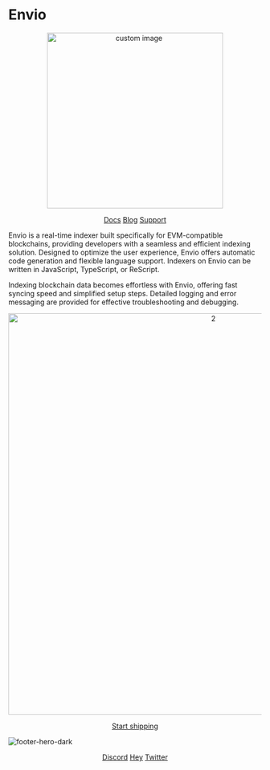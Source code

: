 # Envio
<p align="center">
  <img width="350" src="https://github.com/enviodev/.github/assets/82444671/602e8a3a-0ba7-46fc-b482-d77d016441d6" alt=" custom image"/>
<p align="center">
<a href="https://docs.envio.dev/docs/overview"> Docs</a>
<a href="https://docs.envio.dev/docs/overview"> Blog</a>
<a href="https://docs.envio.dev/docs/overview"> Support</a>


Envio is a real-time indexer built specifically for EVM-compatible blockchains, providing developers with a seamless and efficient indexing solution. Designed to optimize the user experience, Envio offers automatic code generation and flexible language support. Indexers on Envio can be written in JavaScript, TypeScript, or ReScript.

Indexing blockchain data becomes effortless with Envio, offering fast syncing speed and simplified setup steps. Detailed logging and error messaging are provided for effective troubleshooting and debugging.

<p align="center">
<img width="800" alt="2" src="https://github.com/enviodev/.github/assets/82444671/091b29df-515f-43f4-97fb-a58bbafb2e22">
</p>

<p align="center">
<a href="https://docs.envio.dev/docs/quickstart"> Start shipping</a>


![footer-hero-dark](https://github.com/enviodev/.github/assets/82444671/536398f9-c9e0-4898-8207-1341c2d68b92)

<p align="center">
<a href="https://discord.com/invite/Q9qt8gZ2fX"> Discord</a>
<a href="https://hey.xyz/u/envio"> Hey</a>
<a href="https://twitter.com/envio_indexer"> Twitter</a>
  
